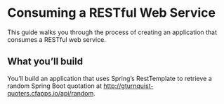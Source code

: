 # Consuming a RESTful Web Service
This guide walks you through the process of creating an application that consumes a RESTful web service.

## What you’ll build
You’ll build an application that uses Spring’s RestTemplate to retrieve a random Spring Boot quotation at http://gturnquist-quoters.cfapps.io/api/random.